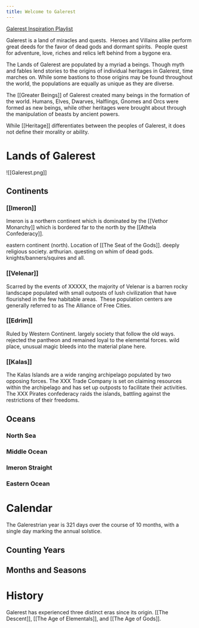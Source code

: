 ```yaml
---
title: Welcome to Galerest
---
```

[Galerest Inspiration Playlist](https://open.spotify.com/playlist/7mcYEehZWzxxXicmvjSp97?si=TkwITvS5S9if192FVYdndQ)

Galerest is a land of miracles and quests.  Heroes and Villains alike perform great deeds for the favor of dead gods and dormant spirits.  People quest for adventure, love, riches and relics left behind from a bygone era.

The Lands of Galerest are populated by a myriad a beings.  Though myth and fables lend stories to the origins of individual heritages in Galerest, time marches on. While some bastions to those origins may be found throughout the world, the populations are equally as unique as they are diverse.

The [[Greater Beings]] of Galerest created many beings in the formation of the world.  Humans, Elves, Dwarves, Halflings, Gnomes and Orcs were formed as new beings, while other heritages were brought about through the manipulation of beasts by ancient powers.

While [[Heritage]] differentiates between the peoples of Galerest, it does not define their morality or ability.

# Lands of Galerest

![[Galerest.png]]

## Continents

### [[Imeron]]

Imeron is a northern continent which is dominated by the [[Vethor Monarchy]] which is bordered far to the north by the [[Athela Confederacy]].

 eastern continent (north).  Location of [[The Seat of the Gods]].  deeply religious society.  arthurian.  questing on whim of dead gods.  knights/banners/squires and all.  
 
### [[Velenar]]

Scarred by the events of XXXXX, the majority of Velenar is a barren rocky landscape populated with small outposts of lush civilization that have flourished in the few habitable areas.  These population centers are generally referred to as The Alliance of Free Cities.

### [[Edrim]]

Ruled by Western Continent. largely society that follow the old ways. rejected the pantheon and remained loyal to the elemental forces. wild place, unusual magic bleeds into the material plane here.

### [[Kalas]]

The Kalas Islands are a wide ranging archipelago populated by two opposing forces.  The XXX Trade Company is set on claiming resources within the archipelago and has set up outposts to facilitate their activities.  The XXX Pirates confederacy raids the islands, battling against the restrictions of their freedoms.   

## Oceans

### North Sea

### Middle Ocean

### Imeron Straight

### Eastern Ocean


# Calendar

The Galerestrian year is 321 days over the course of 10 months, with a single day marking the annual solstice.  
## Counting Years

## Months and Seasons


# History

Galerest has experienced three distinct eras since its origin.  [[The Descent]], [[The Age of Elementals]], and [[The Age of Gods]].